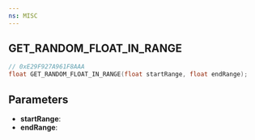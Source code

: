 ```yaml
---
ns: MISC
---
```

## GET_RANDOM_FLOAT_IN_RANGE

```c
// 0xE29F927A961F8AAA
float GET_RANDOM_FLOAT_IN_RANGE(float startRange, float endRange);
```

## Parameters
* **startRange**:
* **endRange**:

